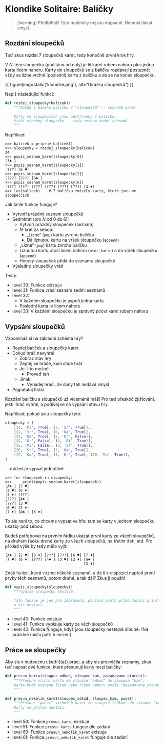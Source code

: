 # Klondike Solitaire: Balíčky

> [warning] Předbíháš!
> Tyto materiály nejsou dopsané. Nemusí dávat smysl.

## Rozdání sloupečků

Teď zkus rozdat 7 sloupečků karet, tedy konečně první krok hry.

V <var>N</var>-tém sloupečku (počítáno od nuly) je <var>N</var>
karet rubem nahoru plus jedna karta lícem nahoru.
Karty do sloupečků se z balíčku rozdávají postupně: vždy se lízne
vrchní (poslední) karta z balíčku a dá se na konec sloupečku.

{{ figure(img=static('klondike.png'), alt="Ukázka sloupečků") }}

Napiš následující funkci:

```python
def rozdej_sloupecky(balicek):
    """Rozdá z daného balíčku 7 "sloupečků" -- seznamů karet

    Karty ve sloupečcích jsou odstraněny z balíčku.
    Vrátí všechny sloupečky -- tedy seznam sedmi seznamů.
    """
```

Například:

```pycon
>>> balicek = priprav_balicek()
>>> sloupecky = rozdej_sloupecky(balicek)
24
>>> popis_seznam_karet(sloupecky[0])
[3♣ ]
>>> popis_seznam_karet(sloupecky[1])
[???] [5 ♥]
>>> popis_seznam_karet(sloupecky[2])
[???] [???] [6♣ ]
>>> popis_seznam_karet(sloupecky[6])
[???] [???] [???] [???] [???] [???] [3 ♦]
>>> len(balicek)    # Z balíčku zmizely karty, které jsou ve sloupečcích
```

Jak tahle funkce funguje?

* Vytvoří prázdný seznam sloupečků
* Sedmkrat (pro <var>N</var> od 0 do 6):
  * Vytvoří prázdný sloupeček (seznam)
  * <var>N</var>-krát za sebou:
    * „Lízne“ (`pop`) kartu zvrchu balíčku
    * Dá líznutou kartu na vršek sloupečku (`append`)
  * „Lízne“ (`pop`) kartu zvrchu balíčku
  * Líznutou kartu otočí lícem nahoru (`otoc_kartu`)
    a dá vršek sloupečku (`append`)
  * Hotový sloupeček přidá do seznamu sloupečků
* Výsledné sloupečky vrátí

Testy:

* level 30: Funkce existuje
* level 31: Funkce vrací seznam sedmi seznamů
* level 32:
  * V každém sloupečku je aspoň jedna karta
  * Poslední karta je lícem nahoru
* level 33: V každém sloupečku je správný počet karet rubem nahoru


## Vypsání sloupečků

Vzpomínáš si na základní schéma hry?

* Rozdej balíček a sloupečky karet
* Dokud hráč nevyhrál:
  * Zobraz stav hry
  * Zeptej se hráče, kam chce hrát
  * Je-li to možné:
    * Proveď tah
  * Jinak:
    * Vynadej hráči, že daný tah nedává smysl
* Pogratuluj hráči

Rozdání balíčku a sloupečků už víceméně máš!
Pro teď přeskoč zjišťování, jestli hráč vyhrál, a podívej se na vypsání
stavu hry.

Například, pokud jsou sloupečky tyto:

```python
sloupecky = [
    [(1, 'Pi', True), (7, 'Sr', True)],
    [(2, 'Sr', True), (6, 'Ka', True)],
    [(3, 'Ka', True), (5, 'Kr', False)],
    [(4, 'Kr', False), (4, 'Pi', True)],
    [(5, 'Pi', False), (3, 'Sr', True)],
    [(6, 'Sr', True), (2, 'Ka', True)],
    [(7, 'Ka', True), (1, 'Kr', True), (10, 'Ka', True)],
]
```

… můžeš je vypsat jednotlivě:


```pycon
>>> for sloupecek in sloupecky:
>>>     print(popis_seznam_karet(sloupecek))
[A♠ ] [7 ♥]
[2 ♥] [6 ♦]
[3 ♦] [???]
[???] [4♠ ]
[???] [3 ♥]
[6 ♥] [2 ♦]
[7 ♦] [A♣ ] [X ♦]
```

To ale není to, co chceme vypsat ve hře: tam se karty v jednom sloupečku
ukazují pod sebou.

Budeš potřebovat na prvním řádku ukázat první karty ze všech sloupečků,
na druhém řádku druhé karty ze všech sloupečků, na třetím třetí, atd.
Pro příklad výše by tedy mělo vyjít:


```plain
[A♠ ] [2 ♥] [3 ♦] [???] [???] [6 ♥] [7 ♦]
[7 ♥] [6 ♦] [???] [4♠ ] [3 ♥] [2 ♦] [A♣ ]
                                    [X ♦]
```

Znáš funkci, která vezme několik seznamů, a dá ti k dispozici napřed první
prvky těch seznamů, potom druhé, a tak dál?
Zkus ji použít!

```python
def vypis_sloupecky(sloupecky):
    """Vypíše sloupečky textově.

    Tato funkce je jen pro zobrazení, používá proto přímo funkci print()
    a nic nevrací.
    """
```

* level 40: Funkce existuje
* level 41: Funkce vypisuje karty ze věch sloupečků
* level 42: Funkce funguje, když jsou sloupečky nestejně dlouhé. (Na prázdné místo patří 5 mezer.)


## Práce se sloupečky

Aby sis v budoucnu ušetřil{{a}} práci, a aby sis procvičila seznamy,
zkus teď napsat dvě funkce, které přesunují karty mezi balíčky:

```python
def presun_kartu(sloupec_odkud, sloupec_kam, pozadovane_otoceni):
    """Přesune vrchní kartu ze sloupce "odkud" do sloupce "kam".
    Karta bude otocena lícem nebo rubem nahoru podle "pozadovane_otoceni".
    """

def presun_nekolik_karet(sloupec_odkud, sloupec_kam, pocet):
    """Přesune "pocet" vrchních karet ze sloupce "odkud" do sloupce "kam".
    Karty se přitom neotáčí.
    """
```

* level 50: Funkce `presun_kartu` existuje
* level 51: Funkce `presun_kartu` funguje dle zadání
* level 60: Funkce `presun_nekolik_karet` existuje
* level 61: Funkce `presun_nekolik_karet` funguje dle zadání
